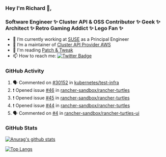 ### Hey I'm Richard 👋, 

<h3 align="left">Software Engineer ✨ Cluster API & OSS Contributor ✨ Geek ✨ Architect ✨ Retro Gaming Addict ✨ Lego Fan ✨</h3>

- 🔭 I’m currently working at [SUSE](https://www.suse.com/) as a Principal Engineer
- 👯 I’m a maintainer of [Cluster API Provider AWS](https://github.com/kubernetes-sigs/cluster-api-provider-aws)
- 💬 I'm reading [Patch & Tweak](https://bjooks.com/products/patch-tweak-exploring-modular-synthesis)
- 📫 How to reach me: [![Twitter Badge](https://img.shields.io/badge/-@fruit_case-00acee?style=flat&logo=Twitter&logoColor=white)](https://twitter.com/intent/follow?screen_name=fruit_case "Follow on Twitter")

### GitHub Activity 

<!--START_SECTION:activity-->
1. 🗣 Commented on [#30152](https://github.com/kubernetes/test-infra/pull/30152#issuecomment-1645519432) in [kubernetes/test-infra](https://github.com/kubernetes/test-infra)
2. ❗ Opened issue [#46](https://github.com/rancher-sandbox/rancher-turtles/issues/46) in [rancher-sandbox/rancher-turtles](https://github.com/rancher-sandbox/rancher-turtles)
3. ❗ Opened issue [#45](https://github.com/rancher-sandbox/rancher-turtles/issues/45) in [rancher-sandbox/rancher-turtles](https://github.com/rancher-sandbox/rancher-turtles)
4. ❗ Opened issue [#44](https://github.com/rancher-sandbox/rancher-turtles/issues/44) in [rancher-sandbox/rancher-turtles](https://github.com/rancher-sandbox/rancher-turtles)
5. 🗣 Commented on [#4](https://github.com/rancher-sandbox/rancher-turtles-ui/issues/4#issuecomment-1645484562) in [rancher-sandbox/rancher-turtles-ui](https://github.com/rancher-sandbox/rancher-turtles-ui)
<!--END_SECTION:activity-->

### GitHub Stats

[![Anurag's github stats](https://github-readme-stats.vercel.app/api?username=richardcase&count_private=true&show_icons=true)](https://github.com/anuraghazra/github-readme-stats)

[![Top Langs](https://github-readme-stats.vercel.app/api/top-langs/?username=richardcase&hide=html&layout=compact)](https://github.com/anuraghazra/github-readme-stats)

